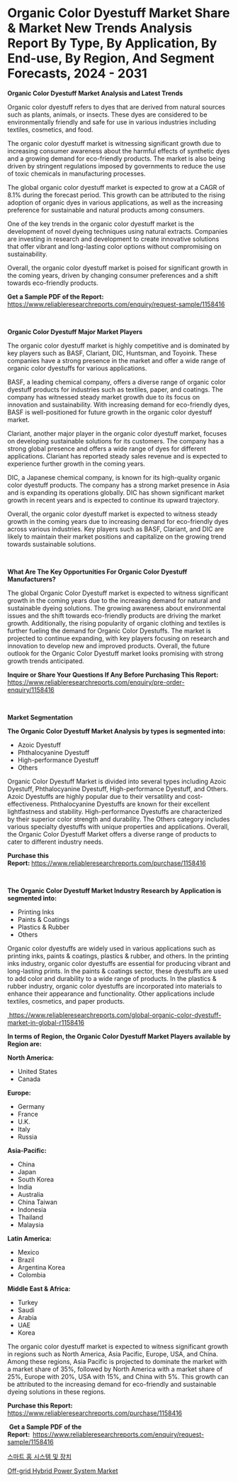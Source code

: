 <p><h1>Organic Color Dyestuff Market Share & Market New Trends Analysis Report By Type, By Application, By End-use, By Region, And Segment Forecasts, 2024 - 2031</h1></p><p><strong>Organic Color Dyestuff Market Analysis and Latest Trends</strong></p>
<p><p>Organic color dyestuff refers to dyes that are derived from natural sources such as plants, animals, or insects. These dyes are considered to be environmentally friendly and safe for use in various industries including textiles, cosmetics, and food.</p><p>The organic color dyestuff market is witnessing significant growth due to increasing consumer awareness about the harmful effects of synthetic dyes and a growing demand for eco-friendly products. The market is also being driven by stringent regulations imposed by governments to reduce the use of toxic chemicals in manufacturing processes.</p><p>The global organic color dyestuff market is expected to grow at a CAGR of 8.1% during the forecast period. This growth can be attributed to the rising adoption of organic dyes in various applications, as well as the increasing preference for sustainable and natural products among consumers.</p><p>One of the key trends in the organic color dyestuff market is the development of novel dyeing techniques using natural extracts. Companies are investing in research and development to create innovative solutions that offer vibrant and long-lasting color options without compromising on sustainability.</p><p>Overall, the organic color dyestuff market is poised for significant growth in the coming years, driven by changing consumer preferences and a shift towards eco-friendly products.</p></p>
<p><strong>Get a Sample PDF of the Report:&nbsp;</strong> <a href="https://www.reliableresearchreports.com/enquiry/request-sample/1158416">https://www.reliableresearchreports.com/enquiry/request-sample/1158416</a></p>
<p>&nbsp;</p>
<p><strong>Organic Color Dyestuff Major Market Players</strong></p>
<p><p>The organic color dyestuff market is highly competitive and is dominated by key players such as BASF, Clariant, DIC, Huntsman, and Toyoink. These companies have a strong presence in the market and offer a wide range of organic color dyestuffs for various applications.</p><p>BASF, a leading chemical company, offers a diverse range of organic color dyestuff products for industries such as textiles, paper, and coatings. The company has witnessed steady market growth due to its focus on innovation and sustainability. With increasing demand for eco-friendly dyes, BASF is well-positioned for future growth in the organic color dyestuff market.</p><p>Clariant, another major player in the organic color dyestuff market, focuses on developing sustainable solutions for its customers. The company has a strong global presence and offers a wide range of dyes for different applications. Clariant has reported steady sales revenue and is expected to experience further growth in the coming years.</p><p>DIC, a Japanese chemical company, is known for its high-quality organic color dyestuff products. The company has a strong market presence in Asia and is expanding its operations globally. DIC has shown significant market growth in recent years and is expected to continue its upward trajectory.</p><p>Overall, the organic color dyestuff market is expected to witness steady growth in the coming years due to increasing demand for eco-friendly dyes across various industries. Key players such as BASF, Clariant, and DIC are likely to maintain their market positions and capitalize on the growing trend towards sustainable solutions.</p></p>
<p>&nbsp;</p>
<p><strong>What Are The Key Opportunities For Organic Color Dyestuff Manufacturers?</strong></p>
<p><p>The global Organic Color Dyestuff market is expected to witness significant growth in the coming years due to the increasing demand for natural and sustainable dyeing solutions. The growing awareness about environmental issues and the shift towards eco-friendly products are driving the market growth. Additionally, the rising popularity of organic clothing and textiles is further fueling the demand for Organic Color Dyestuffs. The market is projected to continue expanding, with key players focusing on research and innovation to develop new and improved products. Overall, the future outlook for the Organic Color Dyestuff market looks promising with strong growth trends anticipated.</p></p>
<p><strong>Inquire or Share Your Questions If Any Before Purchasing This Report:</strong> <a href="https://www.reliableresearchreports.com/enquiry/pre-order-enquiry/1158416">https://www.reliableresearchreports.com/enquiry/pre-order-enquiry/1158416</a></p>
<p>&nbsp;</p>
<p><strong>Market Segmentation</strong></p>
<p><strong>The Organic Color Dyestuff Market Analysis by types is segmented into:</strong></p>
<p><ul><li>Azoic Dyestuff</li><li>Phthalocyanine Dyestuff</li><li>High-performance Dyestuff</li><li>Others</li></ul></p>
<p><p>Organic Color Dyestuff Market is divided into several types including Azoic Dyestuff, Phthalocyanine Dyestuff, High-performance Dyestuff, and Others. Azoic Dyestuffs are highly popular due to their versatility and cost-effectiveness. Phthalocyanine Dyestuffs are known for their excellent lightfastness and stability. High-performance Dyestuffs are characterized by their superior color strength and durability. The Others category includes various specialty dyestuffs with unique properties and applications. Overall, the Organic Color Dyestuff Market offers a diverse range of products to cater to different industry needs.</p></p>
<p><strong>Purchase this Report:&nbsp;</strong><a href="https://www.reliableresearchreports.com/purchase/1158416">https://www.reliableresearchreports.com/purchase/1158416</a></p>
<p>&nbsp;</p>
<p><strong>The Organic Color Dyestuff Market Industry Research by Application is segmented into:</strong></p>
<p><ul><li>Printing Inks</li><li>Paints & Coatings</li><li>Plastics & Rubber</li><li>Others</li></ul></p>
<p><p>Organic color dyestuffs are widely used in various applications such as printing inks, paints & coatings, plastics & rubber, and others. In the printing inks industry, organic color dyestuffs are essential for producing vibrant and long-lasting prints. In the paints & coatings sector, these dyestuffs are used to add color and durability to a wide range of products. In the plastics & rubber industry, organic color dyestuffs are incorporated into materials to enhance their appearance and functionality. Other applications include textiles, cosmetics, and paper products.</p></p>
<p><a href="https://www.reliableresearchreports.com/global-organic-color-dyestuff-market-in-global-r1158416">&nbsp;https://www.reliableresearchreports.com/global-organic-color-dyestuff-market-in-global-r1158416</a></p>
<p><strong>In terms of Region, the Organic Color Dyestuff Market Players available by Region are:</strong></p>
<p>
    <p> <strong> North America: </strong>
        <ul>
            <li>United States</li>
            <li>Canada</li>
        </ul>
        </p> 
    <p> <strong> Europe: </strong>
        <ul>
            <li>Germany</li>
            <li>France</li>
            <li>U.K.</li>
            <li>Italy</li>
            <li>Russia</li>
        </ul>
        </p> 
    <p> <strong> Asia-Pacific: </strong>
        <ul>
            <li>China</li>
            <li>Japan</li>
            <li>South Korea</li>
            <li>India</li>
            <li>Australia</li>
            <li>China Taiwan</li>
            <li>Indonesia</li>
            <li>Thailand</li>
            <li>Malaysia</li>
        </ul>
        </p> 
    <p> <strong> Latin America: </strong>
        <ul>
            <li>Mexico</li>
            <li>Brazil</li>
            <li>Argentina Korea</li>
            <li>Colombia</li>
        </ul>
        </p> 
    <p> <strong> Middle East & Africa: </strong>
        <ul>
            <li>Turkey</li>
            <li>Saudi</li>
            <li>Arabia</li>
            <li>UAE</li>
            <li>Korea</li>
        </ul>
    </p>
    </p>
<p><p>The organic color dyestuff market is expected to witness significant growth in regions such as North America, Asia Pacific, Europe, USA, and China. Among these regions, Asia Pacific is projected to dominate the market with a market share of 35%, followed by North America with a market share of 25%, Europe with 20%, USA with 15%, and China with 5%. This growth can be attributed to the increasing demand for eco-friendly and sustainable dyeing solutions in these regions.</p></p>
<p><strong>Purchase this Report: </strong><a href="https://www.reliableresearchreports.com/purchase/1158416">https://www.reliableresearchreports.com/purchase/1158416</a></p>
<p>&nbsp;<strong>Get a Sample PDF of the Report:&nbsp;&nbsp;</strong><a href="https://www.reliableresearchreports.com/enquiry/request-sample/1158416">https://www.reliableresearchreports.com/enquiry/request-sample/1158416</a></p>
<p><strong></strong></p>
<p><p><a href="https://github.com/sougarounis/Market-Research-Report-List-4/blob/main/725300781070.md">스마트 홈 시스템 및 장치</a></p><p><a href="https://github.com/RichRobinson5/Market-Research-Report-List-5/blob/main/off-grid-hybrid-power-system-market.md">Off-grid Hybrid Power System Market</a></p></p>